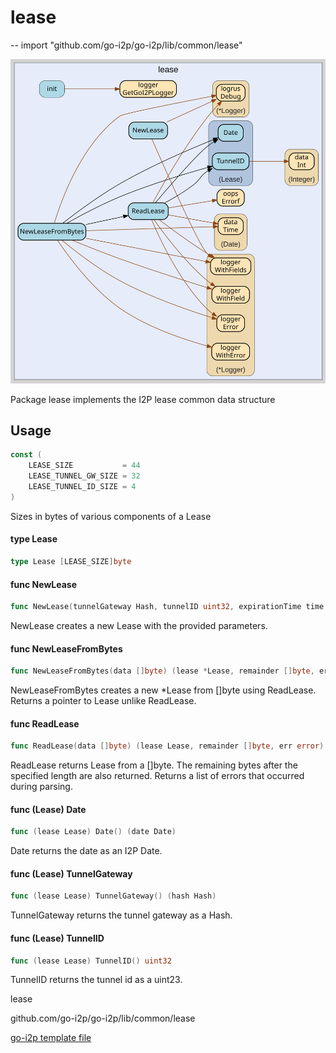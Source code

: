 # lease
--
    import "github.com/go-i2p/go-i2p/lib/common/lease"

![lease.svg](lease.svg)

Package lease implements the I2P lease common data structure

## Usage

```go
const (
	LEASE_SIZE           = 44
	LEASE_TUNNEL_GW_SIZE = 32
	LEASE_TUNNEL_ID_SIZE = 4
)
```
Sizes in bytes of various components of a Lease

#### type Lease

```go
type Lease [LEASE_SIZE]byte
```


#### func  NewLease

```go
func NewLease(tunnelGateway Hash, tunnelID uint32, expirationTime time.Time) (*Lease, error)
```
NewLease creates a new Lease with the provided parameters.

#### func  NewLeaseFromBytes

```go
func NewLeaseFromBytes(data []byte) (lease *Lease, remainder []byte, err error)
```
NewLeaseFromBytes creates a new *Lease from []byte using ReadLease. Returns a
pointer to Lease unlike ReadLease.

#### func  ReadLease

```go
func ReadLease(data []byte) (lease Lease, remainder []byte, err error)
```
ReadLease returns Lease from a []byte. The remaining bytes after the specified
length are also returned. Returns a list of errors that occurred during parsing.

#### func (Lease) Date

```go
func (lease Lease) Date() (date Date)
```
Date returns the date as an I2P Date.

#### func (Lease) TunnelGateway

```go
func (lease Lease) TunnelGateway() (hash Hash)
```
TunnelGateway returns the tunnel gateway as a Hash.

#### func (Lease) TunnelID

```go
func (lease Lease) TunnelID() uint32
```
TunnelID returns the tunnel id as a uint23.



lease 

github.com/go-i2p/go-i2p/lib/common/lease

[go-i2p template file](/template.md)
